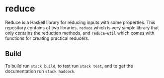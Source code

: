 # reduce

Reduce is a Haskell library for reducing inputs with some properties.
This repository contains of two libraries. `reduce` which is very 
simple library that only contains the reduction methods, and 
`reduce-util` which comes with functions for creating practical
reducers.

## Build

To build run `stack build`, to test run `stack test`, and to get the
documentation run `stack haddock`.
